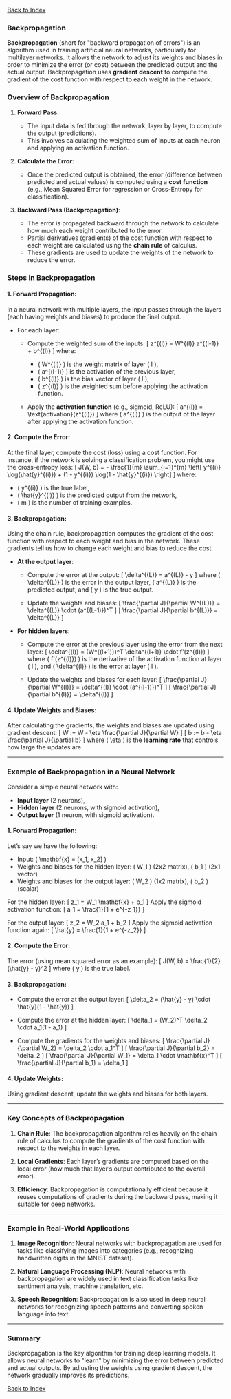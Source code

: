 [Back to Index](./index.md)

### Backpropagation

**Backpropagation** (short for "backward propagation of errors") is an algorithm used in training artificial neural networks, particularly for multilayer networks. It allows the network to adjust its weights and biases in order to minimize the error (or cost) between the predicted output and the actual output. Backpropagation uses **gradient descent** to compute the gradient of the cost function with respect to each weight in the network.

### Overview of Backpropagation

1. **Forward Pass**:
   - The input data is fed through the network, layer by layer, to compute the output (predictions).
   - This involves calculating the weighted sum of inputs at each neuron and applying an activation function.
   
2. **Calculate the Error**:
   - Once the predicted output is obtained, the error (difference between predicted and actual values) is computed using a **cost function** (e.g., Mean Squared Error for regression or Cross-Entropy for classification).
   
3. **Backward Pass (Backpropagation)**:
   - The error is propagated backward through the network to calculate how much each weight contributed to the error.
   - Partial derivatives (gradients) of the cost function with respect to each weight are calculated using the **chain rule** of calculus.
   - These gradients are used to update the weights of the network to reduce the error.

### Steps in Backpropagation

#### 1. **Forward Propagation**:
In a neural network with multiple layers, the input passes through the layers (each having weights and biases) to produce the final output.

- For each layer:
  - Compute the weighted sum of the inputs:
    \[
    z^{(l)} = W^{(l)} a^{(l-1)} + b^{(l)}
    \]
    where:
    - \( W^{(l)} \) is the weight matrix of layer \( l \),
    - \( a^{(l-1)} \) is the activation of the previous layer,
    - \( b^{(l)} \) is the bias vector of layer \( l \),
    - \( z^{(l)} \) is the weighted sum before applying the activation function.
  
  - Apply the **activation function** (e.g., sigmoid, ReLU):
    \[
    a^{(l)} = \text{activation}(z^{(l)})
    \]
    where \( a^{(l)} \) is the output of the layer after applying the activation function.

#### 2. **Compute the Error**:
At the final layer, compute the cost (loss) using a cost function. For instance, if the network is solving a classification problem, you might use the cross-entropy loss:
\[
J(W, b) = - \frac{1}{m} \sum_{i=1}^{m} \left[ y^{(i)} \log(\hat{y}^{(i)}) + (1 - y^{(i)}) \log(1 - \hat{y}^{(i)}) \right]
\]
where:
- \( y^{(i)} \) is the true label,
- \( \hat{y}^{(i)} \) is the predicted output from the network,
- \( m \) is the number of training examples.

#### 3. **Backpropagation**:
Using the chain rule, backpropagation computes the gradient of the cost function with respect to each weight and bias in the network. These gradients tell us how to change each weight and bias to reduce the cost.

- **At the output layer**:
  - Compute the error at the output:
    \[
    \delta^{(L)} = a^{(L)} - y
    \]
    where \( \delta^{(L)} \) is the error in the output layer, \( a^{(L)} \) is the predicted output, and \( y \) is the true output.
  
  - Update the weights and biases:
    \[
    \frac{\partial J}{\partial W^{(L)}} = \delta^{(L)} \cdot (a^{(L-1)})^T
    \]
    \[
    \frac{\partial J}{\partial b^{(L)}} = \delta^{(L)}
    \]

- **For hidden layers**:
  - Compute the error at the previous layer using the error from the next layer:
    \[
    \delta^{(l)} = (W^{(l+1)})^T \delta^{(l+1)} \cdot f'(z^{(l)})
    \]
    where \( f'(z^{(l)}) \) is the derivative of the activation function at layer \( l \), and \( \delta^{(l)} \) is the error at layer \( l \).

  - Update the weights and biases for each layer:
    \[
    \frac{\partial J}{\partial W^{(l)}} = \delta^{(l)} \cdot (a^{(l-1)})^T
    \]
    \[
    \frac{\partial J}{\partial b^{(l)}} = \delta^{(l)}
    \]

#### 4. **Update Weights and Biases**:
After calculating the gradients, the weights and biases are updated using gradient descent:
\[
W := W - \eta \frac{\partial J}{\partial W}
\]
\[
b := b - \eta \frac{\partial J}{\partial b}
\]
where \( \eta \) is the **learning rate** that controls how large the updates are.

---

### Example of Backpropagation in a Neural Network

Consider a simple neural network with:
- **Input layer** (2 neurons),
- **Hidden layer** (2 neurons, with sigmoid activation),
- **Output layer** (1 neuron, with sigmoid activation).

#### 1. **Forward Propagation**:
Let’s say we have the following:
- Input: \( \mathbf{x} = [x_1, x_2] \)
- Weights and biases for the hidden layer: \( W_1 \) (2x2 matrix), \( b_1 \) (2x1 vector)
- Weights and biases for the output layer: \( W_2 \) (1x2 matrix), \( b_2 \) (scalar)

For the hidden layer:
\[
z_1 = W_1 \mathbf{x} + b_1
\]
Apply the sigmoid activation function:
\[
a_1 = \frac{1}{1 + e^{-z_1}}
\]

For the output layer:
\[
z_2 = W_2 a_1 + b_2
\]
Apply the sigmoid activation function again:
\[
\hat{y} = \frac{1}{1 + e^{-z_2}}
\]

#### 2. **Compute the Error**:
The error (using mean squared error as an example):
\[
J(W, b) = \frac{1}{2} (\hat{y} - y)^2
\]
where \( y \) is the true label.

#### 3. **Backpropagation**:
- Compute the error at the output layer:
  \[
  \delta_2 = (\hat{y} - y) \cdot \hat{y}(1 - \hat{y})
  \]

- Compute the error at the hidden layer:
  \[
  \delta_1 = (W_2)^T \delta_2 \cdot a_1(1 - a_1)
  \]

- Compute the gradients for the weights and biases:
  \[
  \frac{\partial J}{\partial W_2} = \delta_2 \cdot a_1^T
  \]
  \[
  \frac{\partial J}{\partial b_2} = \delta_2
  \]
  \[
  \frac{\partial J}{\partial W_1} = \delta_1 \cdot \mathbf{x}^T
  \]
  \[
  \frac{\partial J}{\partial b_1} = \delta_1
  \]

#### 4. **Update Weights**:
Using gradient descent, update the weights and biases for both layers.

---

### Key Concepts of Backpropagation

1. **Chain Rule**: The backpropagation algorithm relies heavily on the chain rule of calculus to compute the gradients of the cost function with respect to the weights in each layer.
   
2. **Local Gradients**: Each layer’s gradients are computed based on the local error (how much that layer’s output contributed to the overall error).

3. **Efficiency**: Backpropagation is computationally efficient because it reuses computations of gradients during the backward pass, making it suitable for deep networks.

---

### Example in Real-World Applications

1. **Image Recognition**: Neural networks with backpropagation are used for tasks like classifying images into categories (e.g., recognizing handwritten digits in the MNIST dataset).
   
2. **Natural Language Processing (NLP)**: Neural networks with backpropagation are widely used in text classification tasks like sentiment analysis, machine translation, etc.

3. **Speech Recognition**: Backpropagation is also used in deep neural networks for recognizing speech patterns and converting spoken language into text.

---

### Summary
Backpropagation is the key algorithm for training deep learning models. It allows neural networks to "learn" by minimizing the error between predicted and actual outputs. By adjusting the weights using gradient descent, the network gradually improves its predictions.

[Back to Index](./index.md)

